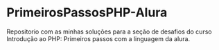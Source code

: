 # PrimeirosPassosPHP-Alura
Repositorio com as minhas soluções para a seção de desafios do curso Introdução ao PHP: Primeiros passos com a linguagem da alura.
